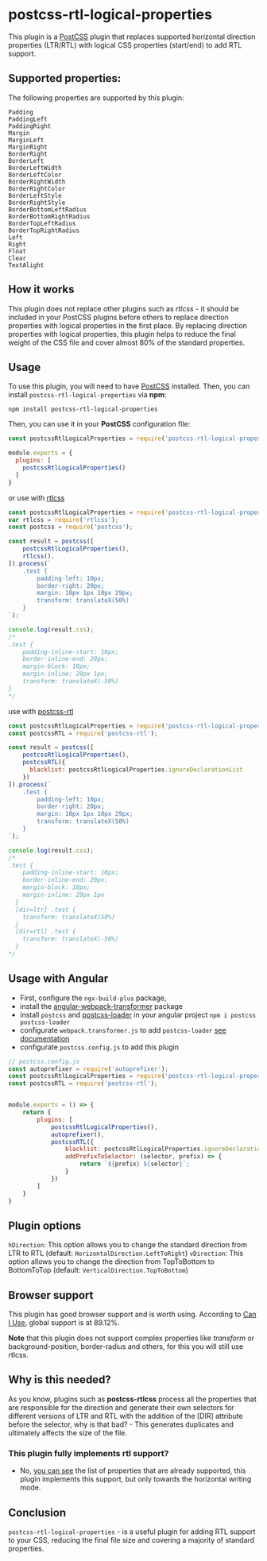 # postcss-rtl-logical-properties

This plugin is a [PostCSS](https://postcss.org/) plugin that replaces supported horizontal direction properties (LTR/RTL) with logical CSS properties (start/end) to add RTL support.

## Supported properties:

The following properties are supported by this plugin:

```
Padding
PaddingLeft
PaddingRight
Margin
MarginLeft
MarginRight
BorderRight
BorderLeft
BorderLeftWidth
BorderLeftColor
BorderRightWidth
BorderRightColor
BorderLeftStyle
BorderRightStyle
BorderBottomLeftRadius
BorderBottomRightRadius
BorderTopLeftRadius
BorderTopRightRadius
Left
Right
Float
Clear
TextAlight
```

## How it works

This plugin does not replace other plugins such as *rtlcss* - it should be included in your PostCSS plugins before others to replace direction properties with logical properties in the first place.
By replacing direction properties with logical properties, this plugin helps to reduce the final weight of the CSS file and cover almost 80% of the standard properties.

## Usage

To use this plugin, you will need to have [PostCSS](https://postcss.org/) installed. Then, you can install `postcss-rtl-logical-properties` via **npm**:

```
npm install postcss-rtl-logical-properties
```

Then, you can use it in your **PostCSS** configuration file:

```js
const postcssRtlLogicalProperties = require('postcss-rtl-logical-properties');

module.exports = {
  plugins: [
    postcssRtlLogicalProperties()
  ]
}
```

or use with [rtlcss](https://rtlcss.com)

```js
const postcssRtlLogicalProperties = require('postcss-rtl-logical-properties');
var rtlcss = require('rtlcss');
const postcss = require('postcss');

const result = postcss([
    postcssRtlLogicalProperties(),
    rtlcss(),
]).process(`
    .test {
        padding-left: 10px;
        border-right: 20px;
        margin: 10px 1px 10px 29px;
        transform: translateX(50%)
    }
`);

console.log(result.css);
/* 
.test {
    padding-inline-start: 10px;
    border-inline-end: 20px;
    margin-block: 10px;
    margin-inline: 29px 1px;
    transform: translateX(-50%)
}
*/
```

use with [postcss-rtl](https://www.npmjs.com/package/postcss-rtl)

```js
const postcssRtlLogicalProperties = require('postcss-rtl-logical-properties');
const postcssRTL = require('postcss-rtl');

const result = postcss([
    postcssRtlLogicalProperties(),
    postcssRTL({
      blacklist: postcssRtlLogicalProperties.ignoreDeclarationList
    })
]).process(`
    .test {
        padding-left: 10px;
        border-right: 20px;
        margin: 10px 1px 10px 29px;
        transform: translateX(50%)
    }
`);

console.log(result.css);
/* 
.test {
    padding-inline-start: 10px;
    border-inline-end: 20px;
    margin-block: 10px;
    margin-inline: 29px 1px
  }
  [dir=ltr] .test {
    transform: translateX(50%)
  }
  [dir=rtl] .test {
    transform: translateX(-50%)
  }
*/
```

## Usage with Angular

* First, configure the `ngx-build-plus` package, 
* install the [angular-webpack-transformer](https://www.npmjs.com/package/angular-webpack-transformer) package 
* install `postcss` and [postcss-loader](https://www.npmjs.com/package/postcss-loader) in your angular project `npm i postcss postcss-loader`
* configurate `webpack.transformer.js` to add `postcss-loader` [see documentation](https://www.npmjs.com/package/angular-webpack-transformer)
* configurate `postcss.config.js` to add this plugin

```js
// postcss.config.js
const autoprefixer = require('autoprefixer');
const postcssRtlLogicalProperties = require('postcss-rtl-logical-properties');
const postcssRTL = require('postcss-rtl');


module.exports = () => {
    return {
        plugins: [
            postcssRtlLogicalProperties(),
            autoprefixer(),
            postcssRTL({
                blacklist: postcssRtlLogicalProperties.ignoreDeclarationList,
                addPrefixToSelector: (selector, prefix) => {
                    return `${prefix} ${selector}`;
                }
            })
        ]
    }
}
```

## Plugin options
`hDirection`: This option allows you to change the standard direction from LTR to RTL (default: `HorizontalDirection.LeftToRight`)
`vDirection`: This option allows you to change the direction from TopToBottom to BottomToTop (default: `VerticalDirection.TopToBottom`)

## Browser support

This plugin has good browser support and is worth using. According to [Can I Use](https://caniuse.com/css-logical-props), global support is at 89.12%.

**Note** that this plugin does not support complex properties like *transform* or background-position, border-radius and others, for this you will still use rtlcss.

## Why is this needed?

As you know, plugins such as **postcss-rtlcss** process all the properties that are responsible for the direction and generate their own selectors for different versions of LTR and RTL with the addition of the [DIR] attribute before the selector, why is that bad? - This generates duplicates and ultimately affects the size of the file.

### This plugin fully implements rtl support?

* No, [you can see](https://developer.mozilla.org/en-US/docs/Web/CSS/CSS_Logical_Properties) the list of properties that are already supported, this plugin implements this support, but only towards the horizontal writing mode. 

## Conclusion

`postcss-rtl-logical-properties` - is a useful plugin for adding RTL support to your CSS, reducing the final file size and covering a majority of standard properties.